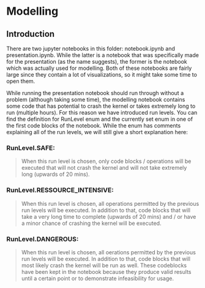 # Modelling

## Introduction

There are two jupyter notebooks in this folder: notebook.ipynb and presentation.ipynb. While the latter is a notebook that was specifically made for the presentation (as the name suggests), the former is the notebook which was actually used for modelling. Both of these notebooks are fairly large since they contain a lot of visualizations, so it might take some time to open them. 

While running the presentation notebook should run through without a problem (although taking some time), the modelling notebook contains some code that has potential to crash the kernel or takes extremely long to run (multiple hours). For this reason we have introduced run levels. You can find the definition for RunLevel enum and the currently set enum in one of the first code blocks of the notebook. While the enum has comments explaining all of the run levels, we will still give a short explanation here:

### **RunLevel.SAFE**: 
> When this run level is chosen, only code blocks / operations will be executed that will not crash the kernel and will not take extremely long (upwards of 20 mins).

###  **RunLevel.RESSOURCE_INTENSIVE**:
> When this run level is chosen, all operations permitted by the previous run levels will be executed. In addition to that, code blocks that will take a very long time to complete (upwards of 20 mins) and / or have a minor chance of crashing the kernel will be executed.

### **RunLevel.DANGEROUS**:
> When this run level is chosen, all oerations permitted by the previous run levels will be executed. In addition to that, code blocks that will most likely crash the kernel will be run as well. These codeblocks have been kept in the notebook because they produce valid results until a certain point or to demonstrate infeasibility for usage.
